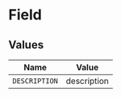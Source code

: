 # Field


## Values

| Name          | Value         |
| ------------- | ------------- |
| `DESCRIPTION` | description   |